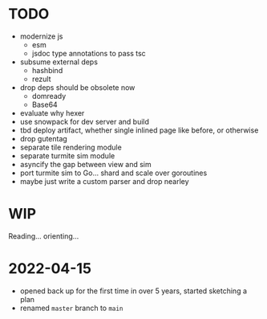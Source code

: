 # TODO

- modernize js
  - esm
  - jsdoc type annotations to pass tsc
- subsume external deps
  - hashbind
  - rezult
- drop deps should be obsolete now
  - domready
  - Base64
- evaluate why hexer
- use snowpack for dev server and build
- tbd deploy artifact, whether single inlined page like before, or otherwise
- drop gutentag
- separate tile rendering module
- separate turmite sim module
- asyncify the gap between view and sim
- port turmite sim to Go... shard and scale over goroutines
- maybe just write a custom parser and drop nearley

# WIP

Reading... orienting...

# 2022-04-15

- opened back up for the first time in over 5 years, started sketching a plan
- renamed `master` branch to `main`
